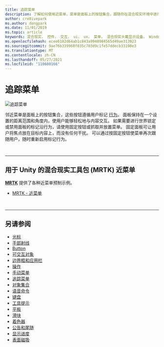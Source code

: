 ```yaml
---
title: 追踪菜单
description: 了解如何使用近菜单，菜单是面板上的按钮集合，跟随你在混合现实环境中进行标记行为。
author: cre8ivepark
ms.author: dongpark
ms.date: 11/01/2019
ms.topic: article
keywords: 混合现实， 控件， 交互， ui， ux， 菜单， 混合现实头戴显示设备， Windows 混合现实头戴显示设备， 虚拟现实头戴显示设备， HoloLens， MRTK， 混合现实工具包
ms.openlocfilehash: ecee6182d64ab1c843a9948984565d49ae313923
ms.sourcegitcommit: 9ae76b339968f035c703d9c1fe57ddecb33198e3
ms.translationtype: MT
ms.contentlocale: zh-CN
ms.lasthandoff: 05/27/2021
ms.locfileid: "110600166"
---
```

# <a name="near-menu"></a>追踪菜单

![追踪菜单](images/UX_Hero_NearMenu.jpg)

邻近菜单是面板上的按钮集合，这些按钮遵循用户标记 [行为](billboarding-and-tag-along.md#what-is-a-tag-along)。 面板保持在一个设置的距离范围和角度内，使用户能够轻松地与内容交互。 如果需要进行世界锁定或禁用面板的标记沿行为，请使用固定按钮或抓取并放置菜单。 固定面板可让用户将焦点放在目标内容上，而没有任何干扰。 可以通过按固定按钮使菜单再次跟随用户，随时重新启用标记行为。

<br>

---

## <a name="near-menu-in-mrtk-mixed-reality-toolkit-for-unity"></a>用于 Unity 的混合现实工具包 (MRTK) 近菜单
**[MRTK](https://github.com/Microsoft/MixedRealityToolkit-Unity)** 提供了各种近菜单预制示例。

* [MRTK - 近菜单](/windows/mixed-reality/mrtk-unity/features/ux-building-blocks/near-menu)

<br>

---

## <a name="see-also"></a>另请参阅

* [光标](cursors.md)
* [手部射线](point-and-commit.md)
* [Button](button.md)
* [可交互对象](interactable-object.md)
* [边界框和应用栏](app-bar-and-bounding-box.md)
* [操作](direct-manipulation.md)
* [手动菜单](hand-menu.md)
* [追踪菜单](near-menu.md)
* [对象集合](object-collection.md)
* [语音命令](voice-input.md)
* [键盘](keyboard.md)
* [工具提示](tooltip.md)
* [平板](slate.md)
* [滑块](slider.md)
* [着色器](shader.md)
* [公告和尾随](billboarding-and-tag-along.md)
* [显示进度](progress.md)
* [表面磁吸](surface-magnetism.md)